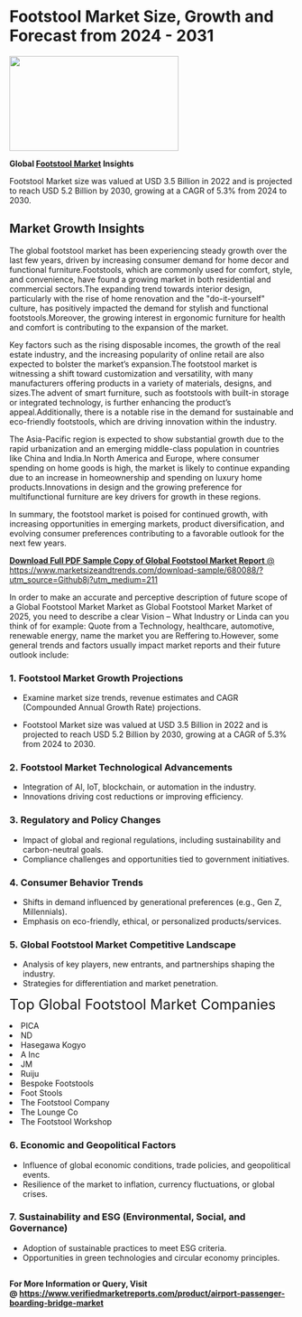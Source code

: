 <H1>Footstool Market Size, Growth and Forecast from 2024 - 2031</H1><img class="aligncenter size-medium wp-image-584254" src="https://thirdeyenews.in/wp-content/uploads/2024/09/Global-Market-Research-300x168.jpeg" alt="" width="300" height="168" /><p><strong>Global&nbsp;<a href="https://www.marketsizeandtrends.com/download-sample/680088/?utm_source=Github8j?utm_medium=211">Footstool Market</a> Insights</strong></p><p>Footstool Market size was valued at USD 3.5 Billion in 2022 and is projected to reach USD 5.2 Billion by 2030, growing at a CAGR of 5.3% from 2024 to 2030.</p><p><h2>Market Growth Insights</h2> <p>The global footstool market has been experiencing steady growth over the last few years, driven by increasing consumer demand for home decor and functional furniture.Footstools, which are commonly used for comfort, style, and convenience, have found a growing market in both residential and commercial sectors.The expanding trend towards interior design, particularly with the rise of home renovation and the "do-it-yourself" culture, has positively impacted the demand for stylish and functional footstools.Moreover, the growing interest in ergonomic furniture for health and comfort is contributing to the expansion of the market.</p> <p><a href="#"></a></p> <p>Key factors such as the rising disposable incomes, the growth of the real estate industry, and the increasing popularity of online retail are also expected to bolster the market’s expansion.The footstool market is witnessing a shift toward customization and versatility, with many manufacturers offering products in a variety of materials, designs, and sizes.The advent of smart furniture, such as footstools with built-in storage or integrated technology, is further enhancing the product’s appeal.Additionally, there is a notable rise in the demand for sustainable and eco-friendly footstools, which are driving innovation within the industry.</p> <p>The Asia-Pacific region is expected to show substantial growth due to the rapid urbanization and an emerging middle-class population in countries like China and India.In North America and Europe, where consumer spending on home goods is high, the market is likely to continue expanding due to an increase in homeownership and spending on luxury home products.Innovations in design and the growing preference for multifunctional furniture are key drivers for growth in these regions.</p> <p>In summary, the footstool market is poised for continued growth, with increasing opportunities in emerging markets, product diversification, and evolving consumer preferences contributing to a favorable outlook for the next few years.</p> <p><a href="#"></p><p><span class=""><strong>Download Full PDF Sample Copy of Global Footstool Market Report</strong> @ <a href="https://www.marketsizeandtrends.com/download-sample/680088/?utm_source=Github8j?utm_medium=211" target="_blank">https://www.marketsizeandtrends.com/download-sample/680088/?utm_source=Github8j?utm_medium=211</a></span></p><p>In order to make an accurate and perceptive description of future scope of a Global&nbsp;Footstool Market Market as Global&nbsp;Footstool Market Market of 2025, you need to describe a clear Vision &ndash; What Industry or Linda can you think of for example: Quote from a Technology, healthcare, automotive, renewable energy, name the market you are Reffering to.However, some general trends and factors usually impact market reports and their future outlook include:</p><h3>1.&nbsp;<strong>Footstool Market Growth Projections</strong></h3><ul><li>Examine market size trends, revenue estimates and CAGR (Compounded Annual Growth Rate) projections.</li><li><p>Footstool Market size was valued at USD 3.5 Billion in 2022 and is projected to reach USD 5.2 Billion by 2030, growing at a CAGR of 5.3% from 2024 to 2030.</p></li></ul><h3>2.&nbsp;<strong>Footstool Market Technological Advancements</strong></h3><ul><li>Integration of AI, IoT, blockchain, or automation in the industry.</li><li>Innovations driving cost reductions or improving efficiency.</li></ul><h3>3.&nbsp;<strong>Regulatory and Policy Changes</strong></h3><ul><li>Impact of global and regional regulations, including sustainability and carbon-neutral goals.</li><li>Compliance challenges and opportunities tied to government initiatives.</li></ul><h3>4.&nbsp;<strong>Consumer Behavior Trends</strong></h3><ul><li>Shifts in demand influenced by generational preferences (e.g., Gen Z, Millennials).</li><li>Emphasis on eco-friendly, ethical, or personalized products/services.</li></ul><h3>5.&nbsp;<strong>Global Footstool Market Competitive Landscape</strong></h3><ul><li>Analysis of key players, new entrants, and partnerships shaping the industry.</li><li>Strategies for differentiation and market penetration.</li></ul><p data-pm-slice="1 1 []"><span style="color: inherit; font-family: inherit; font-size: 25px;">Top Global Footstool Market Companies</span></p><div class="" data-test-id=""><p><li>PICA</li><li> ND</li><li> Hasegawa Kogyo</li><li> A Inc</li><li> JM</li><li> Ruiju</li><li> Bespoke Footstools</li><li> Foot Stools</li><li> The Footstool Company</li><li> The Lounge Co</li><li> The Footstool Workshop</li></p></div><h3>6.&nbsp;<strong>Economic and Geopolitical Factors</strong></h3><ul><li>Influence of global economic conditions, trade policies, and geopolitical events.</li><li>Resilience of the market to inflation, currency fluctuations, or global crises.</li></ul><h3>7.&nbsp;<strong>Sustainability and ESG (Environmental, Social, and Governance)</strong></h3><ul><li>Adoption of sustainable practices to meet ESG criteria.</li><li>Opportunities in green technologies and circular economy principles.</li></ul><h2><strong style="font-size: 14px;">For More Information or Query, Visit @&nbsp;</strong><a style="background-color: #ffffff; font-size: 14px;" href="https://www.marketsizeandtrends.com/report/footstool-market/" target="_blank">https://www.verifiedmarketreports.com/product/airport-passenger-boarding-bridge-market</a></h2>